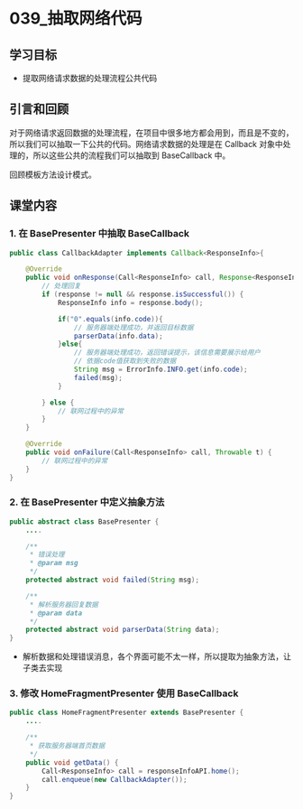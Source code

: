 # 039_抽取网络代码
## 学习目标
- 提取网络请求数据的处理流程公共代码


## 引言和回顾
对于网络请求返回数据的处理流程，在项目中很多地方都会用到，而且是不变的，所以我们可以抽取一下公共的代码。网络请求数据的处理是在 Callback 对象中处理的，所以这些公共的流程我们可以抽取到 BaseCallback 中。

回顾模板方法设计模式。

## 课堂内容
### 1. 在 BasePresenter 中抽取 BaseCallback

```java
public class CallbackAdapter implements Callback<ResponseInfo>{

    @Override
    public void onResponse(Call<ResponseInfo> call, Response<ResponseInfo> response) {
        // 处理回复
        if (response != null && response.isSuccessful()) {
            ResponseInfo info = response.body();

            if("0".equals(info.code)){
                // 服务器端处理成功，并返回目标数据
                parserData(info.data);
            }else{
                // 服务器端处理成功，返回错误提示，该信息需要展示给用户
                // 依据code值获取到失败的数据
                String msg = ErrorInfo.INFO.get(info.code);
                failed(msg);
            }

        } else {
            // 联网过程中的异常
        }
    }

    @Override
    public void onFailure(Call<ResponseInfo> call, Throwable t) {
        // 联网过程中的异常
    }
}
```

### 2. 在 BasePresenter 中定义抽象方法

```java
public abstract class BasePresenter {
    ....

    /**
     * 错误处理
     * @param msg
     */
    protected abstract void failed(String msg);

    /**
     * 解析服务器回复数据
     * @param data
     */
    protected abstract void parserData(String data);
}
```

- 解析数据和处理错误消息，各个界面可能不太一样，所以提取为抽象方法，让子类去实现

### 3. 修改 HomeFragmentPresenter 使用 BaseCallback

```java
public class HomeFragmentPresenter extends BasePresenter {
    ....

    /**
     * 获取服务器端首页数据
     */
    public void getData() {
        Call<ResponseInfo> call = responseInfoAPI.home();
        call.enqueue(new CallbackAdapter());
    }
}
```
